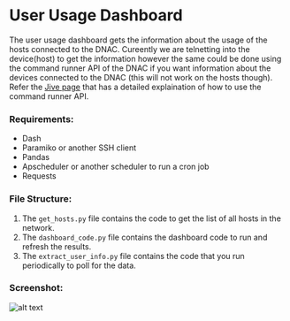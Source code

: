 # User Usage Dashboard
The user usage dashboard gets the information about the usage of the hosts connected to the DNAC. Cureently we are telnetting into the device(host) to get the information however the same could be done using the command runner API of the DNAC if you want information about the devices connected to the DNAC (this will not work on the hosts though). 
Refer the [Jive page](https://cisco.jiveon.com/docs/DOC-1963052) that has a detailed explaination of how to use the command runner API.

### Requirements: 
- Dash
- Paramiko or another SSH client
- Pandas
- Apscheduler or another scheduler to run a cron job
- Requests 

### File Structure:
1. The ```get_hosts.py``` file contains the code to get the list of all hosts in the network.
2. The ```dashboard_code.py``` file contains the dashboard code to run and refresh the results.
3. The ```extract_user_info.py``` file contains the code that you run periodically to poll for the data.

### Screenshot:
![alt text][logo]

[logo]:https://github.com/lmukund/DNAC-APPs/tree/master/userUsageDashboard/img/dashboard.JPG "User Usage Dashboard"